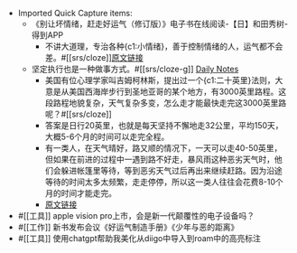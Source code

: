 - Imported Quick Capture items:
    - 《别让坏情绪，赶走好运气（修订版）》电子书在线阅读-【日】和田秀树-得到APP
        - 不讲大道理，专治各种{c1:小情绪}，善于控制情绪的人，运气都不会差。#[[srs/cloze]][原文链接](https://www.dedao.cn/ebook/detail?id=V5R16yPmaYOMqGRAv82jkX4KDe175w7jLgK3rbx6pNgznl9VZPLJQyEBodb89mqo)
    - 坚定执行也是一种做事方式。#[[srs/cloze-g]]
      [Daily Notes](https://roamresearch.com/#/app/xinyiheng)
        - 美国有位心理学家叫吉姆柯林斯，提出过一个{c1:二十英里}法则，大意是从美国西海岸步行到圣地亚哥的某个地方，有3000英里路程。这段路程地貌复杂，天气复杂多变，怎么走才能最快走完这3000英里路呢？#[[srs/cloze]]
        - 答案是日行20英里，也就是每天坚持不懈地走32公里，平均150天，大概5-6个月的时间可以走完全程。
        - 有一类人，在天气晴好，路又顺的情况下，一天可以走40-50英里，但如果在前进的过程中一遇到路不好走，暴风雨这种恶劣天气时，他们会躲进帐篷里等待，等到恶劣天气过后再出来继续赶路。因为沿途等待的时间太多太频繁，走走停停，所以这一类人往往会花费8-10个月的时间才能走完。
        - [原文链接](https://www.douban.com/note/683257703/?_i=6018697gbuxlsi)
- #[[工具]] apple vision pro上市，会是新一代颠覆性的电子设备吗？
- #[[工作]] 新书发布会议《好运气制造手册》《少年与恶的距离》
- #[[工具]] 使用chatgpt帮助我美化从diigo中导入到roam中的高亮标注
